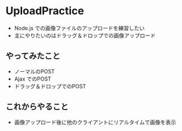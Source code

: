 # UploadPractice
* Node.js での画像ファイルのアップロードを練習したい
* 主にやりたいのはドラッグ＆ドロップでの画像アップロード

## やってみたこと
* ノーマルのPOST
* Ajax でのPOST
* ドラッグ＆ドロップでのPOST

## これからやること
* 画像アップロード後に他のクライアントにリアルタイムで画像を表示
